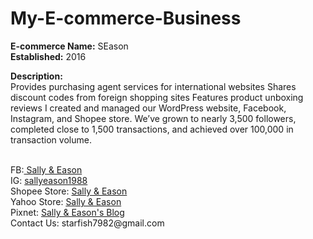 # My-E-commerce-Business

<b>E-commerce Name:</b> SEason </br>
<b>Established:</b> 2016

<b>Description:</b></br>
Provides purchasing agent services for international websites
Shares discount codes from foreign shopping sites
Features product unboxing reviews
I created and managed our WordPress website, Facebook, Instagram, and Shopee store. We’ve grown to nearly 3,500 followers, completed close to 1,500 transactions, and achieved over 100,000 in transaction volume.
</br>
</br>
<p>FB:<a href="https://www.facebook.com/sallyeason1988/" data-mce-href="https://www.facebook.com/sallyeason1988/"> Sally &amp; Eason</a><br>IG: <a href="https://www.instagram.com/sallyeason1988/" data-mce-href="https://www.instagram.com/sallyeason1988/">sallyeason1988&#xFEFF;</a><br>Shopee Store: <a href="http://shopee.tw/veasonv" data-mce-href="http://shopee.tw/veasonv">Sally &amp; Eason</a><br>Yahoo Store: <a href="https://tw.bid.yahoo.com/booth/%E8%8E%8E%E8%8E%89%E4%BC%8A%E6%A3%AE%E3%80%90S%E2%94%82E%E3%80%91store-Y6397687657?bfe=1" data-mce-href="https://tw.bid.yahoo.com/booth/%E8%8E%8E%E8%8E%89%E4%BC%8A%E6%A3%AE%E3%80%90S%E2%94%82E%E3%80%91store-Y6397687657?bfe=1">Sally &amp; Eason</a><br>Pixnet: <a href="http://starfish7982.pixnet.net/blog" data-mce-href="http://starfish7982.pixnet.net/blog">Sally &amp; Eason's Blog</a><br>Contact Us: <a rel="noopener">starfish7982@gmail.com</a></p>
